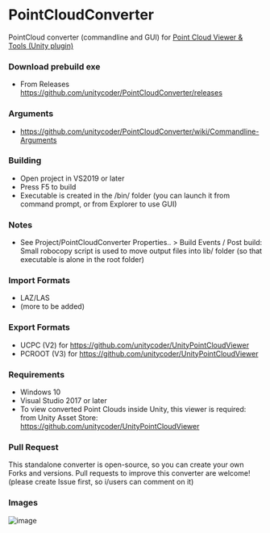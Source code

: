 # PointCloudConverter
PointCloud converter (commandline and GUI) for [Point Cloud Viewer &amp; Tools (Unity plugin)](https://assetstore.unity.com/packages/tools/utilities/point-cloud-viewer-and-tools-16019?aid=1101lGti)

### Download prebuild exe
- From Releases https://github.com/unitycoder/PointCloudConverter/releases

### Arguments
- https://github.com/unitycoder/PointCloudConverter/wiki/Commandline-Arguments

### Building
- Open project in VS2019 or later
- Press F5 to build
- Executable is created in the /bin/ folder (you can launch it from command prompt, or from Explorer to use GUI)

### Notes
- See Project/PointCloudConverter Properties.. > Build Events / Post build: Small robocopy script is used to move output files into lib/ folder (so that executable is alone in the root folder)

### Import Formats
- LAZ/LAS
- (more to be added)

### Export Formats
- UCPC (V2) for https://github.com/unitycoder/UnityPointCloudViewer
- PCROOT (V3) for https://github.com/unitycoder/UnityPointCloudViewer

### Requirements
- Windows 10
- Visual Studio 2017 or later
- To view converted Point Clouds inside Unity, this viewer is required: from Unity Asset Store: https://github.com/unitycoder/UnityPointCloudViewer

### Pull Request
This standalone converter is open-source, so you can create your own Forks and versions.
Pull requests to improve this converter are welcome! (please create Issue first, so i/users can comment on it)

### Images
![image](https://github.com/unitycoder/PointCloudConverter/assets/5438317/da7fb1ce-c4bb-49f5-930d-1c388ca1671b)


